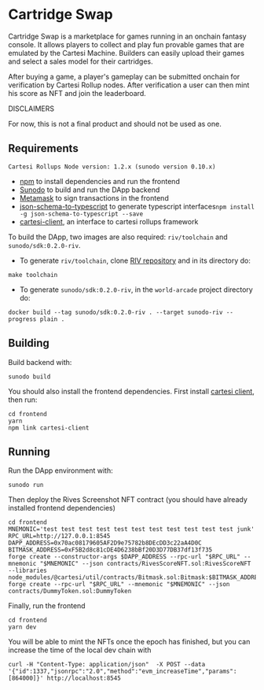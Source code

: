 # Cartridge Swap

Cartridge Swap is a marketplace for games running in an onchain fantasy console. It allows players to collect and play fun provable games that are emulated by the Cartesi Machine. Builders can easily upload their games and select a sales model for their cartridges.

After buying a game, a player's gameplay can be submitted onchain for verification by Cartesi Rollup nodes. After verification a user can then mint his score as NFT and join the leaderboard.

DISCLAIMERS

For now, this is not a final product and should not be used as one.

## Requirements

```
Cartesi Rollups Node version: 1.2.x (sunodo version 0.10.x)
```

- [npm](https://docs.npmjs.com/cli/v9/configuring-npm/install) to install dependencies and run the frontend
- [Sunodo](https://github.com/sunodo/sunodo) to build and run the DApp backend
- [Metamask](https://metamask.io/) to sign transactions in the frontend
- [json-schema-to-typescript](https://www.npmjs.com/package/json-schema-to-typescript) to generate typescript interfaces`npm install -g json-schema-to-typescript --save`
- [cartesi-client](https://github.com/prototyp3-dev/cartesi-client/), an interface to cartesi rollups framework

To build the DApp, two images are also required: `riv/toolchain` and `sunodo/sdk:0.2.0-riv`.

- To generate `riv/toolchain`, clone [RIV repository](https://github.com/edubart/riv) and in its directory do:
```shell
make toolchain
```

- To generate `sunodo/sdk:0.2.0-riv`, in the `world-arcade` project directory do:
```shell
docker build --tag sunodo/sdk:0.2.0-riv . --target sunodo-riv --progress plain .
```

## Building

Build backend with:

```shell
sunodo build
```

You should also install the frontend dependencies. First install [cartesi client](https://github.com/prototyp3-dev/cartesi-client), then run:

```shell
cd frontend
yarn
npm link cartesi-client
```

## Running

Run the DApp environment with:

```shell
sunodo run
```

Then deploy the Rives Screenshot NFT contract (you should have already installed frontend dependencies)

```shell
cd frontend
MNEMONIC='test test test test test test test test test test test junk'
RPC_URL=http://127.0.0.1:8545
DAPP_ADDRESS=0x70ac08179605AF2D9e75782b8DEcDD3c22aA4D0C
BITMASK_ADDRESS=0xF5B2d8c81cDE4D6238bBf20D3D77DB37df13f735
forge create --constructor-args $DAPP_ADDRESS --rpc-url "$RPC_URL" --mnemonic "$MNEMONIC" --json contracts/RivesScoreNFT.sol:RivesScoreNFT --libraries node_modules/@cartesi/util/contracts/Bitmask.sol:Bitmask:$BITMASK_ADDRESS
forge create --rpc-url "$RPC_URL" --mnemonic "$MNEMONIC" --json contracts/DummyToken.sol:DummyToken
```

Finally, run the frontend

```shell
cd frontend
yarn dev
```

You will be able to mint the NFTs once the epoch has finished, but you can increase the time of the local dev chain with

```shell
curl -H "Content-Type: application/json"  -X POST --data '{"id":1337,"jsonrpc":"2.0","method":"evm_increaseTime","params":[864000]}' http://localhost:8545
```
